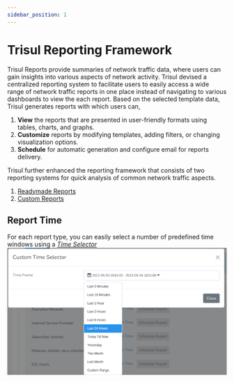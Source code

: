 ```yaml
---
sidebar_position: 1
---
```


# Trisul Reporting Framework

Trisul Reports provide summaries of network traffic data, where users can gain insights into various aspects of network activity. Trisul devised a centralized reporting system to facilitate users to easily access a wide range of network traffic reports in one place instead of navigating to various dashboards to view the each report. Based on the selected template data, Trisul generates reports with which users can,
1) **View** the reports that are presented in user-friendly formats using tables, charts, and graphs.
2) **Customize** reports by modifying templates, adding filters, or changing visualization options.
3) **Schedule** for automatic generation and configure email for reports delivery.

Trisul further enhanced the reporting framework that consists of two reporting systems for quick analysis of common network traffic aspects. 

1) [Readymade Reports](/docs/ug/reports/readymade) 
2) [Custom Reports](/docs/ug/reports/flexible_reports) 


## Report Time

For each report type, you can easily select a number of predefined time windows using a [*Time Selector*](/docs/ug/ui/elements#time-selector)
![](images/reporttime.png)


